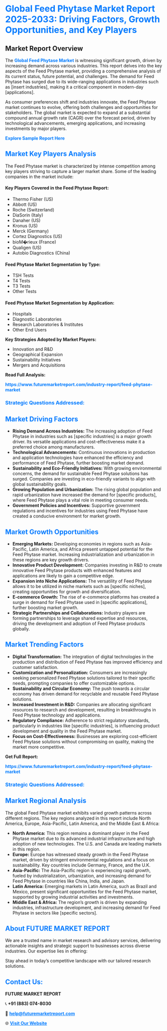 <h1 style="color: #007BFF;">Global Feed Phytase Market Report 2025-2033: Driving Factors, Growth Opportunities, and Key Players</h1>

<section id="overview">
<h2>Market Report Overview</h2>
<p>The <a href="https://www.futuremarketreport.com/industry-report/feed-phytase-market" style="color: #007BFF; text-decoration: none;"><strong>Global Feed Phytase Market</strong></a> is witnessing significant growth, driven by increasing demand across various industries. This report delves into the key aspects of the Feed Phytase market, providing a comprehensive analysis of its current status, future potential, and challenges. The demand for Feed Phytase has surged due to its wide-ranging applications in industries such as [insert industries], making it a critical component in modern-day [applications].</p>
<p>As consumer preferences shift and industries innovate, the Feed Phytase market continues to evolve, offering both challenges and opportunities for stakeholders. The global market is expected to expand at a substantial compound annual growth rate (CAGR) over the forecast period, driven by technological advancements, emerging applications, and increasing investments by major players.</p>
</section>

<section id="overview">
<p><a href="https://www.futuremarketreport.com/request-sample/reportId=37106" style="color: #007BFF; text-decoration: none;"><strong>Explore Sample Report Here</strong></a></p>
</section>

<section id="key-players">
<h2 style="color: #007BFF;">Market Key Players Analysis</h2>
<p>The Feed Phytase market is characterized by intense competition among key players striving to capture a larger market share. Some of the leading companies in the market include:</p>
<h4>Key Players Covered in the Feed Phytase Report:</h4>
<ul><li>Thermo Fisher (US)</li><li>Abbott (US)</li><li>Roche (Switzerland)</li><li>DiaSorin (Italy)</li><li>Danaher (US)</li><li>Kronus (US)</li><li>Merck (Germany)</li><li>Cortez Diagnostics (US)</li><li>bioM�rieux (France)</li><li>Qualigen (US)</li><li>Autobio Diagnostics (China)</li></ul>
<h4>Feed Phytase Market Segmentation by Type:</h4>
<ul><li>TSH Tests</li><li>T4 Tests</li><li>T3 Tests</li><li>Other Tests</li></ul>

<h4>Feed Phytase Market Segmentation by Application:</h4>
<ul><li>Hospitals</li><li>Diagnostic Laboratories</li><li>Research Laboratories &amp; Institutes</li><li>Other End Users</li></ul>
<p><strong>Key Strategies Adopted by Market Players:</strong></p>
<ul>
<li>Innovation and R&D</li>
<li>Geographical Expansion</li>
<li>Sustainability Initiatives</li>
<li>Mergers and Acquisitions</li>
</ul>
</section>

<section>
<p><strong>Read Full Analysis: </strong></p><a href="https://www.futuremarketreport.com/industry-report/feed-phytase-market" style="color: #007BFF; text-decoration: none;"><strong>https://www.futuremarketreport.com/industry-report/feed-phytase-market</strong></a>
<h3 style="color: #007BFF;">Strategic Questions Addressed:</h3>
</section>

<section id="driving-factors">
<h2 style="color: #007BFF;">Market Driving Factors</h2>
<ul>
<li><strong>Rising Demand Across Industries:</strong> The increasing adoption of Feed Phytase in industries such as [specific industries] is a major growth driver. Its versatile applications and cost-effectiveness make it a preferred choice among manufacturers.</li>
<li><strong>Technological Advancements:</strong> Continuous innovations in production and application technologies have enhanced the efficiency and performance of Feed Phytase, further boosting market demand.</li>
<li><strong>Sustainability and Eco-Friendly Initiatives:</strong> With growing environmental concerns, the demand for sustainable Feed Phytase solutions has surged. Companies are investing in eco-friendly variants to align with global sustainability goals.</li>
<li><strong>Growing Population and Urbanization:</strong> The rising global population and rapid urbanization have increased the demand for [specific products], where Feed Phytase plays a vital role in meeting consumer needs.</li>
<li><strong>Government Policies and Incentives:</strong> Supportive government regulations and incentives for industries using Feed Phytase have created a conducive environment for market growth.</li>
</ul>
</section>

<section id="growth-opportunities">
<h2 style="color: #007BFF;">Market Growth Opportunities</h2>
<ul>
<li><strong>Emerging Markets:</strong> Developing economies in regions such as Asia-Pacific, Latin America, and Africa present untapped potential for the Feed Phytase market. Increasing industrialization and urbanization in these regions are key growth drivers.</li>
<li><strong>Innovative Product Development:</strong> Companies investing in R&D to create innovative Feed Phytase products with enhanced features and applications are likely to gain a competitive edge.</li>
<li><strong>Expansion into Niche Applications:</strong> The versatility of Feed Phytase allows it to be utilized in niche markets such as [specific niches], creating opportunities for growth and diversification.</li>
<li><strong>E-commerce Growth:</strong> The rise of e-commerce platforms has created a surge in demand for Feed Phytase used in [specific applications], further boosting market growth.</li>
<li><strong>Strategic Partnerships and Collaborations:</strong> Industry players are forming partnerships to leverage shared expertise and resources, driving the development and adoption of Feed Phytase products globally.</li>
</ul>
</section>

<section id="trending-factors">
<h2 style="color: #007BFF;">Market Trending Factors</h2>
<ul>
<li><strong>Digital Transformation:</strong> The integration of digital technologies in the production and distribution of Feed Phytase has improved efficiency and customer satisfaction.</li>
<li><strong>Customization and Personalization:</strong> Consumers are increasingly seeking personalized Feed Phytase solutions tailored to their specific needs, prompting companies to offer customizable options.</li>
<li><strong>Sustainability and Circular Economy:</strong> The push towards a circular economy has driven demand for recyclable and reusable Feed Phytase solutions.</li>
<li><strong>Increased Investment in R&D:</strong> Companies are allocating significant resources to research and development, resulting in breakthroughs in Feed Phytase technology and applications.</li>
<li><strong>Regulatory Compliance:</strong> Adherence to strict regulatory standards, particularly in industries like [specific industries], is influencing product development and quality in the Feed Phytase market.</li>
<li><strong>Focus on Cost-Effectiveness:</strong> Businesses are exploring cost-efficient Feed Phytase solutions without compromising on quality, making the market more competitive.</li>
</ul>
</section>

<section>
<p><strong>Get Full Report: </strong></p><a href="https://www.futuremarketreport.com/industry-report/feed-phytase-market" style="color: #007BFF; text-decoration: none;"><strong>https://www.futuremarketreport.com/industry-report/feed-phytase-market</strong></a>
<h3 style="color: #007BFF;">Strategic Questions Addressed:</h3>
</section>


<section id="regional-analysis">
<h2 style="color: #007BFF;">Market Regional Analysis</h2>
<p>The global Feed Phytase market exhibits varied growth patterns across different regions. The key regions analyzed in this report include North America, Europe, Asia-Pacific, Latin America, and the Middle East & Africa:</p>
<ul>
<li><strong>North America:</strong> This region remains a dominant player in the Feed Phytase market due to its advanced industrial infrastructure and high adoption of new technologies. The U.S. and Canada are leading markets in this region.</li>
<li><strong>Europe:</strong> Europe has witnessed steady growth in the Feed Phytase market, driven by stringent environmental regulations and a focus on sustainability. Key countries include Germany, France, and the U.K.</li>
<li><strong>Asia-Pacific:</strong> The Asia-Pacific region is experiencing rapid growth, fueled by industrialization, urbanization, and increasing demand for Feed Phytase in countries like China, India, and Japan.</li>
<li><strong>Latin America:</strong> Emerging markets in Latin America, such as Brazil and Mexico, present significant opportunities for the Feed Phytase market, supported by growing industrial activities and investments.</li>
<li><strong>Middle East & Africa:</strong> The region’s growth is driven by expanding industries, infrastructure development, and increasing demand for Feed Phytase in sectors like [specific sectors].</li>
</ul>
</section>

<footer>
<h2 style="color: #007BFF;">About FUTURE MARKET REPORT</h2>
<p>We are a trusted name in market research and advisory services, delivering actionable insights and strategic support to businesses across diverse industries. Our expertise lies in offering:</p>

<p>Stay ahead in today’s competitive landscape with our tailored research solutions.</p>

<h2 style="color: #007BFF;">Contact Us:</h2>
<p><strong>FUTURE MARKET REPORT</strong></p>
<p>📞 <strong>+91 (883) 074-8030</strong></p>
<p>📧 <strong><a href="mailto:help@futuremarketreport.com" style="color: #007BFF;">help@futuremarketreport.com</a></strong></p>
<p>🌐 <strong><a href="https://www.futuremarketreport.com/" style="color: #007BFF;">Visit Our Website</a></strong></p>
</footer>